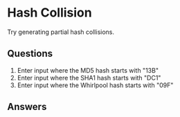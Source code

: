 # Hash Collision
Try generating partial hash collisions.

## Questions
1. Enter input where the MD5 hash starts with "13B"
2. Enter input where the SHA1 hash starts with "DC1"
3. Enter input where the Whirlpool hash starts with "09F"

## Answers
